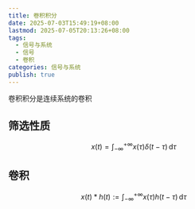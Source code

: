 ```yaml
---
title: 卷积积分
date: 2025-07-03T15:49:19+08:00
lastmod: 2025-07-05T20:13:26+08:00
tags:
  - 信号与系统
  - 信号
  - 卷积
categories: 信号与系统
publish: true
---
```


卷积积分是连续系统的卷积

## 筛选性质

$$
x(t)=\int_{-\infty}^{+\infty} x(\tau)\delta(t-\tau) \, \mathrm{d}\tau
$$

## 卷积

$$
x(t)*h(t):=\int_{-\infty}^{+\infty} x(\tau)h(t-\tau) \, \mathrm{d}\tau
$$
